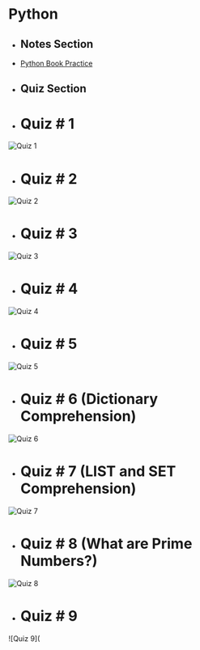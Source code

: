 # Python

- ## Notes Section
- [Python Book Practice](https://github.com/fahadraisfahad/Notes/blob/main/Programming/Python/Python%20Book%20Practice.pdf)

- ## Quiz Section

- # Quiz # 1
![Quiz 1](https://github.com/fahadraisfahad/Notes/blob/main/Programming/Python/Quiz.jpeg)

- # Quiz # 2
![Quiz 2](https://github.com/fahadraisfahad/Notes/blob/main/Programming/Python/WhatsApp%20Image%202023-05-07%20at%205.40.38%20PM.jpeg)

- # Quiz # 3
![Quiz 3](https://github.com/fahadraisfahad/Notes/blob/main/Programming/Python/WhatsApp%20Image%202023-05-10%20at%203.45.48%20PM.jpeg)

- # Quiz # 4
![Quiz 4](https://github.com/fahadraisfahad/Notes/blob/main/Programming/Python/WhatsApp%20Image%202023-05-18%20at%209.22.20%20PM.jpeg)

- # Quiz # 5
![Quiz 5](https://github.com/fahadraisfahad/Notes/blob/main/Programming/Python/WhatsApp%20Image%202023-04-23%20at%201.04.43%20PM.jpeg)

- # Quiz # 6 (Dictionary Comprehension)
![Quiz 6](https://github.com/fahadraisfahad/Notes/blob/main/Programming/Python/WhatsApp%20Image%202023-05-22%20at%209.59.37%20PM.jpeg)

- # Quiz # 7 (LIST and SET Comprehension)
![Quiz 7](https://github.com/fahadraisfahad/Notes/blob/main/Programming/Python/list%20and%20set%20comprehension.PNG)

- # Quiz # 8 (What are Prime Numbers?)
![Quiz 8](https://github.com/fahadraisfahad/Notes/blob/main/Programming/Python/Prime%20Numbers.PNG)

- # Quiz # 9
![Quiz 9](



